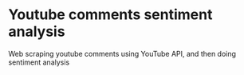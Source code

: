 # Youtube comments sentiment analysis

Web scraping youtube comments using YouTube API, and then doing sentiment analysis
